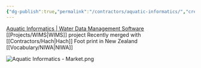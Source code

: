 ```yaml
---
{"dg-publish":true,"permalink":"/contractors/aquatic-informatics/","created":"2025-01-02T09:00:57.218-06:00"}
---
```


[Aquatic Informatics | Water Data Management Software](https://aquaticinformatics.com/)
[[Projects/WIMS\|WIMS]] project
Recently merged with [[Contractors/Hach\|Hach]]
Foot print in New Zealand [[Vocabulary/NIWA\|NIWA]]

![Aquatic Informatics - Market.png](/img/user/Secondary/Images/Aquatic%20Informatics%20-%20Market.png)